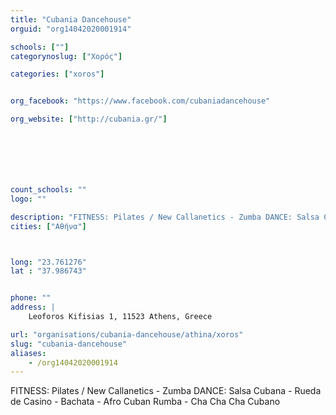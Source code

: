 ```yaml
---
title: "Cubania Dancehouse"
orguid: "org14042020001914"

schools: [""]
categorynoslug: ["Χορός"]

categories: ["xoros"]


org_facebook: "https://www.facebook.com/cubaniadancehouse"

org_website: ["http://cubania.gr/"]







count_schools: ""
logo: ""

description: "FITNESS: Pilates / New Callanetics - Zumba DANCE: Salsa Cubana - Rueda de Casino - Bachata - Afro Cuban Rumba - Cha Cha Cha Cubano"
cities: ["Αθήνα"]



long: "23.761276"
lat : "37.986743"


phone: ""
address: |
    Leoforos Kifisias 1, 11523 Athens, Greece

url: "organisations/cubania-dancehouse/athina/xoros"
slug: "cubania-dancehouse"
aliases:
    - /org14042020001914
---
```


FITNESS: Pilates / New Callanetics - Zumba DANCE: Salsa Cubana - Rueda de Casino - Bachata - Afro Cuban Rumba - Cha Cha Cha Cubano
